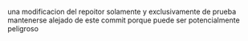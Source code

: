 una modificacion del repoitor solamente y exclusivamente de prueba mantenerse alejado de este commit porque puede ser potencialmente peligroso

